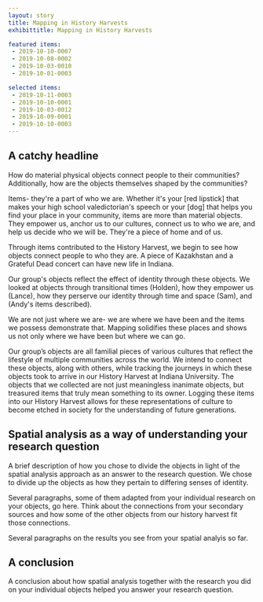 ```yaml
---
layout: story
title: Mapping in History Harvests
exhibittitle: Mapping in History Harvests

featured items:
 - 2019-10-10-0007
 - 2019-10-08-0002
 - 2019-10-03-0010
 - 2019-10-01-0003

selected items:
 - 2019-10-11-0003
 - 2019-10-10-0001
 - 2019-10-03-0012
 - 2019-10-09-0001
 - 2019-10-10-0003
---
```


## A catchy headline

How do material physical objects connect people to their communities? Additionally, how are the objects themselves shaped by the communities?

Items- they're a part of who we are. Whether it's your [red lipstick] that makes your high school valedictorian's speech or your [dog] that helps you find your place in your community, items are more than material objects. They empower us, anchor us to our cultures, connect us to who we are, and help us decide who we will be. They're a piece of home and of us.

Through items contributed to the History Harvest, we begin to see how objects connect people to who they are. A piece of Kazakhstan and a Grateful Dead concert can have new life in Indiana. 

Our group's objects reflect the effect of identity through these objects. We looked at objects through transitional times (Holden), how they empower us (Lance), how they perserve our identity through time and space (Sam), and (Andy's items described).

We are not just where we are- we are where we have been and the items we possess demonstrate that. Mapping solidifies these places and shows us not only where we have been but where we can go.

Our group’s objects are all familial pieces of various cultures that reflect the lifestyle of multiple communities across the world. We intend to connect these objects, along with others, while tracking the journeys in which these objects took to arrive in our History Harvest at Indiana University. The objects that we collected are not just meaningless inanimate objects, but treasured items that truly mean something to its owner. Logging these items into our History Harvest allows for these representations of culture to become etched in society for the understanding of future generations.

## Spatial analysis as a way of understanding your research question

A brief description of how you chose to divide the objects in light of the spatial analysis approach as an answer to the research question.
We chose to divide up the objects as how they pertain to differing senses of identity.

Several paragraphs, some of them adapted from your individual research on your objects, go here. Think about the connections from your secondary sources and how some of the other objects from our history harvest fit those connections.

Several paragraphs on the results you see from your spatial analyis so far.

## A conclusion

A conclusion about how spatial analysis together with the research you did on your individual objects helped you answer your research question.

